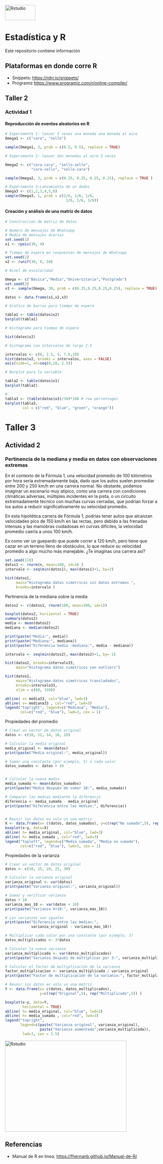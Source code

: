 <img src="https://github.com/lincovil-udla/imagenes/blob/main/RStudio_logo.svg" alt="Rstudio" width="100" height="50">

# Estadística y R
Este repositorio contiene información 
## Plataformas en donde corre R

- Snippets: https://rdrr.io/snippets/
- Programiz https://www.programiz.com/r/online-compiler/
## Taller 2

### Actividad 1

#### Reproducción de eventos aleatorios en R

```r
# Experimento 1: lanzar 3 veces una moneda una moneda al aire
Omega1 <- c("cara", "sello")

sample(Omega1, 3, prob = c(0.5, 0.5), replace = TRUE)

# Experimento 2: lanzar dos monedas al aire 3 veces

Omega2 <- c("cara-cara", "sello-sello", 
            "cara-sello", "sello-cara")

sample(Omega2, 3, prob = c(0.25, 0.25, 0.25, 0.25), replace = TRUE )

# Experimento 3:Lanzamiento de un dados
Omega3 <- c(1,2,3,4,5,6)
sample(Omega3, 1, prob = c(1/6, 1/6, 1/6,
                            1/6, 1/6, 1/6))
```
#### Creación y análisis de una matriz de datos
```r
# Construccion de matriz de datos

# Numero de mensajes de Whatsapp
# Media de mensajes diarios
set.seed(1)
x1 <- rpois(30, 4)

# Tiempo de espera en respuestas de mensajes de Whatsapp
set.seed(2)
x2 <- runif(30, 0, 10)

# Nivel de escolaridad

Omega <- c("Básica","Media","Universitaria","Postgrado")
set.seed(3)
x3 <- sample(Omega, 30, prob = c(0.25,0.25,0.25,0.25), replace = TRUE)

datos <- data.frame(x1,x2,x3)

# Grafico de barras para tiempo de espera

tabla1 <- table(datos$x2)
barplot(tabla1)

# Histograma para tiempo de espera

hist(datos$x2)

# histograma con intervalos de largo 2.5

intervalos <- c(0, 2.5, 5, 7.5,10)
hist(datos$x2, breaks = intervalos, axes = FALSE)
axis(side=1, at=seq(0,10, 2.5))

# Barplot para la variable

tabla2 <- table(datos$x1)
barplot(tabla2)

# 
tabla3 <- (table(datos$x3)/30)*100 # row percentages
barplot(tabla3,
        col = c("red", "blue", "green", "orange"))
```
# Taller 3

## Actividad 2

### Pertinencia de la mediana y media en datos con observaciones extremas

En el contexto de la Fórmula 1, una velocidad promedio de 100 kilómetros por hora sería extremadamente baja, 
dado que los autos suelen promediar entre 200 y 250 km/h en una carrera normal. No obstante, podemos imaginar 
un escenario muy atípico, como una carrera con condiciones climáticas adversas, múltiples incidentes en la pista, 
o un circuito extremadamente técnico con muchas curvas cerradas, que podrían forzar a los autos a reducir significativamente 
su velocidad promedio.

En esta hipotética carrera de Fórmula 1, podrías tener autos que alcanzan velocidades pico de 150 km/h en las rectas, 
pero debido a las frenadas intensas y las maniobras cuidadosas en curvas difíciles, la velocidad promedio caería a unos 100 km/h.

Es como ver un guepardo que puede correr a 120 km/h, pero tiene que cazar en un terreno lleno de obstáculos, lo que reduce su 
velocidad promedio a algo mucho más manejable. ¿Te imaginas una carrera así? 

```r
set.seed(110)
datos1 <- rnorm(n, mean=100, sd=10 )
intervalo <- seq(min(datos1), max(datos1)+1, by=2)

hist(datos1, 
     main="Histograma datos simetricos sin datos extremos ", 
     breaks=intervalo )
```

Pertinencia de la mediana sobre la media

```r
datos2 <- c(datos1, rnorm(100, mean=300, sd=1))

boxplot(datos2, horizontal = TRUE)
summary(datos2)
media <- mean(datos2)
mediana <- median(datos2)

print(paste("Media:", media))
print(paste("Mediana:", mediana))
print(paste("Diferencia media -mediana:", media - mediana))

intervalo <- seq(min(datos2), max(datos2)+1, by= 1)

hist(datos2, breaks=intervalo33,
     main="Histograma datos simetricos con outliers")

hist(datos2, 
     main="Histograma datos simetricos transladados", 
     breaks=intervalo33,
     xlim = c(60, 150))

abline( v= media33, col="blue", lwd=3)
abline( v= mediana33 , col="red", lwd=3)
legend("topright", legend=c("Mediana", "Media"), 
       col=c("red", "blue"), lwd=3, cex = 1)

```

Propiedades del promedio

```r
# Crear un vector de datos original
datos <- c(10, 12, 14, 16, 18)

# Calcular la media original
media_original <- mean(datos)
print(paste("Media original:", media_original))

# Sumar una constante (por ejemplo, 5) a cada valor
datos_sumados <- datos + 10


# Calcular la nueva media
media_sumada <- mean(datos_sumados)
print(paste("Media después de sumar 10:", media_sumada))

# Comparar las medias mediante la diferencia
diferencia <- media_sumada - media_original
print(paste("Diferencia entre las medias:", diferencia))


# Reunir los datos en solo un una matriz
X <- data.frame(x= c(datos, datos_sumados), y=c(rep("No sumado",5), rep("Sumado",5)) )
boxplot(x~y, data=X)
abline( h= media_original, col="blue", lwd=3)
abline( h= media_sumada , col="red", lwd=3)
legend("topleft", legend=c("Media sumada", "Media no sumada"), 
       col=c("red", "blue"), lwd=3, cex = 1)

```

Propiedades de la varianza

```r
# Crear un vector de datos original
datos <- c(10, 15, 20, 25, 30)

# Calcular la varianza original
varianza_original <- var(datos)
print(paste("Varianza original:", varianza_original))

# Sumar y verificar varianza
datos + 10
varianza_mas_10 <- var(datos + 10)
print(paste("Varianza X+10:", varianza_mas_10))

# Las varianzas son iguales
print(paste("Diferencia entre las medias:", 
            varianza_original - varianza_mas_10))

# Multiplicar cada valor por una constante (por ejemplo, 3)
datos_multiplicados <- 3*datos

# Calcular la nueva varianza
varianza_multiplicada <- var(datos_multiplicados)
print(paste("Varianza después de multiplicar por 3:", varianza_multiplicada))

# Calcular el factor de multiplicación de la varianza
factor_multiplicacion <- varianza_multiplicada / varianza_original
print(paste("Factor de multiplicación de la varianza:", factor_multiplicacion))

# Reunir los datos en solo un una matriz
Y <- data.frame(x= c(datos, datos_multiplicados), 
                y=c(rep("Original",5), rep("Múltiplicado",5)) )

boxplot(x~y, data=Y,
        horizontal = TRUE)
abline( h= media_original, col="blue", lwd=3)
abline( h= media_sumada , col="red", lwd=3)
legend("topright", 
       legend=c(paste("Varianza original", varianza_original), 
                paste("Varianza aumentada",varianza_multiplicada)), 
        lwd=3, cex = 1.5)

```

<img src="https://raw.githubusercontent.com/lincovil-udla/difusion_lenguaje_estadistico_udla/refs/heads/main/Imagenes/Ejemplo_varianza.png" alt="Rstudio" width="400" height="300">

## Referencias

- Manual de R en linea. https://fhernanb.github.io/Manual-de-R/


 
